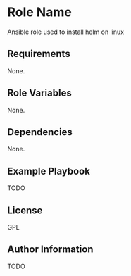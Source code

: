 Role Name
=========

Ansible role used to install helm on linux

Requirements
------------

None.

Role Variables
--------------

None.

Dependencies
------------

None.

Example Playbook
----------------

TODO

License
-------

GPL

Author Information
------------------

TODO

